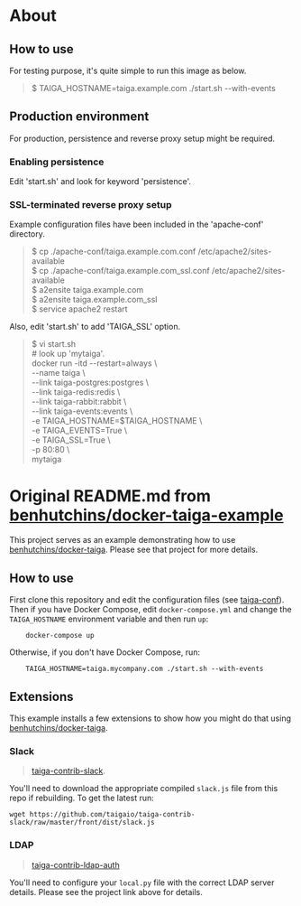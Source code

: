 # About

## How to use

For testing purpose, it's quite simple to run this image as below.

<blockquote>
$ TAIGA_HOSTNAME=taiga.example.com ./start.sh --with-events<br/>
</blockquote>

## Production environment

For production, persistence and reverse proxy setup might be required.

### Enabling persistence

Edit 'start.sh' and look for keyword 'persistence'.

### SSL-terminated reverse proxy setup

Example configuration files have been included in the 'apache-conf' directory.

<blockquote>
$ cp ./apache-conf/taiga.example.com.conf /etc/apache2/sites-available<br/>
$ cp ./apache-conf/taiga.example.com_ssl.conf /etc/apache2/sites-available<br/>
$ a2ensite taiga.example.com<br/>
$ a2ensite taiga.example.com_ssl<br/>
$ service apache2 restart<br/>
</blockquote>

Also, edit 'start.sh' to add 'TAIGA_SSL' option.

<blockquote>
$ vi start.sh<br/>
  # look up 'mytaiga'.<br/>
  docker run -itd --restart=always \<br/>
    --name taiga \<br/>
    --link taiga-postgres:postgres \<br/>
    --link taiga-redis:redis \<br/>
    --link taiga-rabbit:rabbit \<br/>
    --link taiga-events:events \<br/>
    -e TAIGA_HOSTNAME=$TAIGA_HOSTNAME \<br/>
    -e TAIGA_EVENTS=True \<br/>
    -e TAIGA_SSL=True \<br/>
    -p 80:80 \<br/>
    mytaiga<br/>
</blockquote>

# Original README.md from [benhutchins/docker-taiga-example](https://github.com/benhutchins/docker-taiga-example)

This project serves as an example demonstrating how to use [benhutchins/docker-taiga](https://github.com/benhutchins/docker-taiga). Please see that project for more details.

## How to use

First clone this repository and edit the configuration files (see [taiga-conf](https://github.com/benhutchins/docker-taiga-example/tree/master/taiga-conf)). Then if you have Docker Compose, edit `docker-compose.yml` and change the `TAIGA_HOSTNAME` environment variable and then run `up`:

		docker-compose up

Otherwise, if you don't have Docker Compose, run:

		TAIGA_HOSTNAME=taiga.mycompany.com ./start.sh --with-events

## Extensions

This example installs a few extensions to show how you might do that using [benhutchins/docker-taiga](https://github.com/benhutchins/docker-taiga).

### Slack

> [taiga-contrib-slack](https://github.com/taigaio/taiga-contrib-slack).

You'll need to download the appropriate compiled `slack.js` file from this repo if rebuilding. To get the latest run:

	wget https://github.com/taigaio/taiga-contrib-slack/raw/master/front/dist/slack.js

### LDAP

> [taiga-contrib-ldap-auth](https://github.com/ensky/taiga-contrib-ldap-auth)

You'll need to configure your `local.py` file with the correct LDAP server details. Please see the project link above for details.
